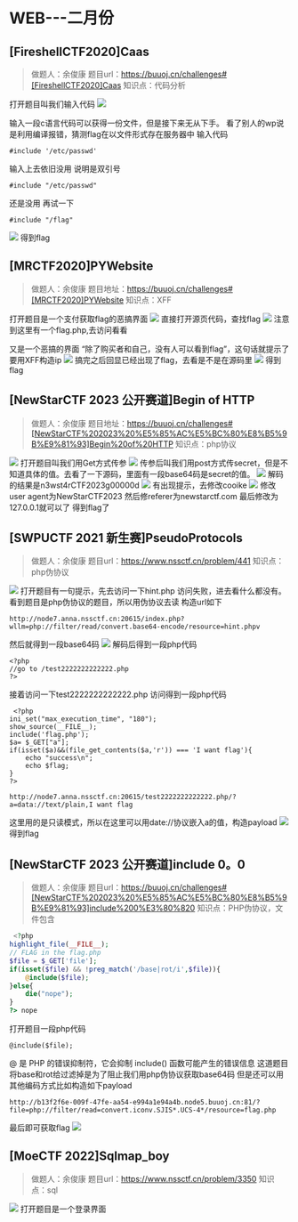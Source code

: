 # WEB---二月份

## [FireshellCTF2020]Caas
>做题人：余俊康
>题目url：https://buuoj.cn/challenges#[FireshellCTF2020]Caas
>知识点：代码分析

打开题目叫我们输入代码
![](attachments/Clipboard_2025-09-09-18-56-56.png)

输入一段c语言代码可以获得一份文件，但是接下来无从下手。
看了别人的wp说是利用编译报错，猜测flag在以文件形式存在服务器中
输入代码
```
#include '/etc/passwd'
```
输入上去依旧没用
说明是双引号
```
#include "/etc/passwd"
```
还是没用
再试一下
```
#include "/flag"
```
![](attachments/Clipboard_2025-09-09-19-02-16.png)
得到flag


## [MRCTF2020]PYWebsite
>做题人：余俊康
>题目地址：https://buuoj.cn/challenges#[MRCTF2020]PYWebsite
>知识点：XFF

打开题目是一个支付获取flag的恶搞界面
![](attachments/Clipboard_2025-09-09-19-03-54.png)
直接打开源页代码，查找flag
![](attachments/Clipboard_2025-09-09-19-06-06.png)
注意到这里有一个flag.php,去访问看看

又是一个恶搞的界面
“除了购买者和自己，没有人可以看到flag”，这句话就提示了要用XFF构造ip
![](attachments/Clipboard_2025-09-09-19-10-04.png)
搞完之后回显已经出现了flag，去看是不是在源码里
![](attachments/Clipboard_2025-09-09-19-10-25.png)
得到flag

## [NewStarCTF 2023 公开赛道]Begin of HTTP
>做题人：余俊康
>题目地址：https://buuoj.cn/challenges#[NewStarCTF%202023%20%E5%85%AC%E5%BC%80%E8%B5%9B%E9%81%93]Begin%20of%20HTTP
>知识点：php协议

![](attachments/Clipboard_2025-09-09-19-23-10.png)
打开题目叫我们用Get方式传参
![](attachments/Clipboard_2025-09-09-19-24-05.png)
传参后叫我们用post方式传secret，但是不知道具体的值。去看了一下源码，里面有一段base64码是secret的值。
![](attachments/Clipboard_2025-09-09-19-28-52.png)
解码的结果是n3wst4rCTF2023g00000d
![](attachments/Clipboard_2025-09-09-19-32-04.png)
有出现提示，去修改cooike
![](attachments/Clipboard_2025-09-09-19-32-39.png)
修改user agent为NewStarCTF2023
然后修referer为newstarctf.com 
最后修改为127.0.0.1就可以了
得到flag了

## [SWPUCTF 2021 新生赛]PseudoProtocols
>做题人：余俊康
>题目url：https://www.nssctf.cn/problem/441
>知识点：php伪协议

![](https://doc.amqyy.cn/uploads/1979da23-76d6-4482-895a-b834a5a71667.png)
打开题目有一句提示，先去访问一下hint.php
访问失败，进去看什么都没有。看到题目是php伪协议的题目，所以用伪协议去读
构造url如下
```
http://node7.anna.nssctf.cn:20615/index.php?wllm=php://filter/read/convert.base64-encode/resource=hint.phpv
```
然后就得到一段base64码
![](https://doc.amqyy.cn/uploads/fde8cc89-7077-4bab-b709-d41cbd3a6aae.png)
解码后得到一段php代码
```php-template=
<?php
//go to /test2222222222222.php
?>
```
接着访问一下test2222222222222.php
访问得到一段php代码
```php-template=
 <?php
ini_set("max_execution_time", "180");
show_source(__FILE__);
include('flag.php');
$a= $_GET["a"];
if(isset($a)&&(file_get_contents($a,'r')) === 'I want flag'){
    echo "success\n";
    echo $flag;
}
?> 
```
```
http://node7.anna.nssctf.cn:20615/test2222222222222.php/?a=data://text/plain,I want flag
```
这里用的是只读模式，所以在这里可以用date://协议嵌入a的值，构造payload
![](https://doc.amqyy.cn/uploads/027c5cd8-d93e-4537-bacb-4d85fa2abbbe.png)
得到flag

## [NewStarCTF 2023 公开赛道]include 0。0
>做题人：余俊康
>题目url：https://buuoj.cn/challenges#[NewStarCTF%202023%20%E5%85%AC%E5%BC%80%E8%B5%9B%E9%81%93]include%200%E3%80%820
>知识点：PHP伪协议，文件包含


```php
 <?php
highlight_file(__FILE__);
// FLAG in the flag.php
$file = $_GET['file'];
if(isset($file) && !preg_match('/base|rot/i',$file)){
    @include($file);
}else{
    die("nope");
}
?> nope
```
打开题目一段php代码
```
@include($file);
```
@ 是 PHP 的错误抑制符，它会抑制 include() 函数可能产生的错误信息
这道题目将base和rot给过滤掉是为了阻止我们用php伪协议获取base64码
但是还可以用其他编码方式比如构造如下payload
```
http://b13f2f6e-009f-47fe-aa54-e994a1e94a4b.node5.buuoj.cn:81/?file=php://filter/read=convert.iconv.SJIS*.UCS-4*/resource=flag.php
```
最后即可获取flag
![](https://doc.amqyy.cn/uploads/99c3cdaf-fa42-4d09-bb71-98d367e9d733.png)

## [MoeCTF 2022]Sqlmap_boy
>做题人：余俊康
>题目url：https://www.nssctf.cn/problem/3350
>知识点：sql

![](https://doc.amqyy.cn/uploads/8db315e4-4ad6-4bee-a759-d65d1ae9bbba.png)
打开题目是一个登录界面
